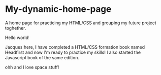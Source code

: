 # My-dynamic-home-page
A home page for practicing my HTML/CSS and grouping my future project toghether.

Hello world!

Jacques here,  I have completed a HTML/CSS formation book named Headfirst and now I'm ready to practice my skills! I also started the Javascript book of the same edition.

ohh and I love space stuff!
